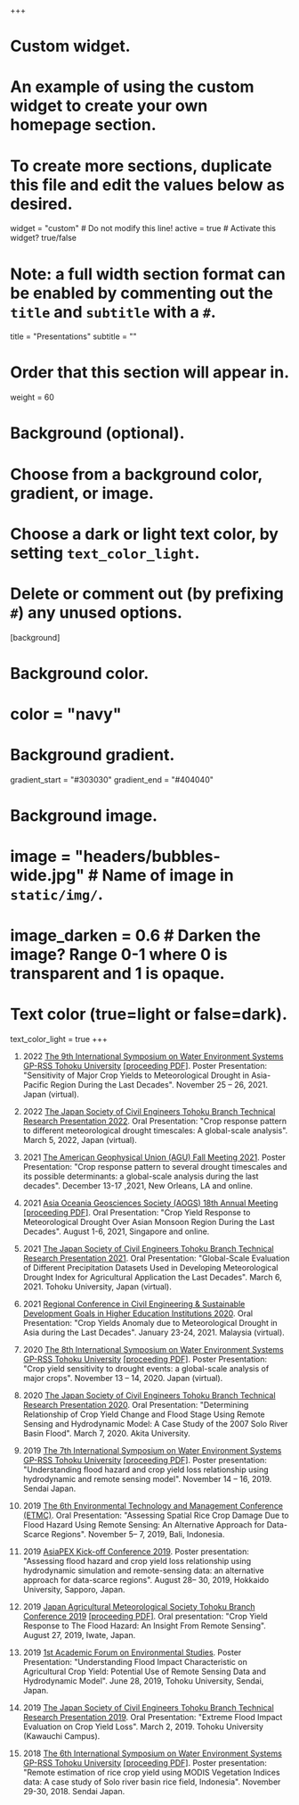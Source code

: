 +++
# Custom widget.
# An example of using the custom widget to create your own homepage section.
# To create more sections, duplicate this file and edit the values below as desired.
widget = "custom"  # Do not modify this line!
active = true  # Activate this widget? true/false

# Note: a full width section format can be enabled by commenting out the `title` and `subtitle` with a `#`.
title = "Presentations"
subtitle = ""

# Order that this section will appear in.
weight = 60

# Background (optional).
#   Choose from a background color, gradient, or image.
#   Choose a dark or light text color, by setting `text_color_light`.
#   Delete or comment out (by prefixing `#`) any unused options.
[background]
  # Background color.
  # color = "navy"
  
  # Background gradient.
   gradient_start = "#303030"
   gradient_end = "#404040"
  
  # Background image.
 # image = "headers/bubbles-wide.jpg"  # Name of image in `static/img/`.
 # image_darken = 0.6  # Darken the image? Range 0-1 where 0 is transparent and 1 is opaque.

  # Text color (true=light or false=dark).
  text_color_light = true
+++

1. 2022 [The 9th International Symposium on Water Environment Systems GP-RSS Tohoku University](http://kaigan.civil.tohoku.ac.jp/HEST/GSsympo/GSsympo.html) [[proceeding PDF]](http://kaigan.civil.tohoku.ac.jp/HEST/GSsympo/2021-9th.pdf#page=22). Poster Presentation: "Sensitivity of Major Crop Yields to Meteorological Drought in Asia-Pacific Region During the Last Decades". November 25 – 26, 2021. Japan (virtual).

15. 2022 [The Japan Society of Civil Engineers Tohoku Branch Technical Research Presentation 2022](https://www.jsce.or.jp/branch/tohoku/info/giken/r3/index.html). Oral Presentation: "Crop response pattern to different meteorological drought timescales: A global-scale analysis". March 5, 2022, Japan (virtual).

14. 2021 [The American Geophysical Union (AGU) Fall Meeting 2021](https://agu.confex.com/agu/fm21/meetingapp.cgi/Paper/920798). Poster Presentation: "Crop response pattern to several drought timescales and its possible determinants: a global-scale analysis during the last decades". December 13-17 ,2021, New Orleans, LA and online.

13. 2021 [Asia Oceania Geosciences Society (AOGS) 18th Annual Meeting](https://www.worldscientific.com/doi/abs/10.1142/9789811260100_0052) [[proceeding PDF]](https://www.worldscientific.com/doi/pdf/10.1142/9789811260100_0052). Oral Presentation: "Crop Yield Response to Meteorological Drought Over Asian Monsoon Region During the Last Decades". August 1-6, 2021, Singapore and online.

12. 2021 [The Japan Society of Civil Engineers Tohoku Branch Technical Research Presentation 2021](https://www.jsce.or.jp/branch/tohoku/info/giken/r2/index.html). Oral Presentation: "Global-Scale Evaluation of Different Precipitation Datasets Used in Developing Meteorological Drought Index for Agricultural Application the Last Decades". March 6, 2021. Tohoku University, Japan (virtual).

11. 2021 [Regional Conference in Civil Engineering & Sustainable Development Goals in Higher Education Institutions 2020](https://www.utm.my/sustainable/rccesdgs2020/). Oral Presentation: "Crop Yields Anomaly due to Meteorological Drought in Asia during the Last Decades". January 23-24, 2021. Malaysia (virtual).

10. 2020 [The 8th International Symposium on Water Environment Systems GP-RSS Tohoku University](http://kaigan.civil.tohoku.ac.jp/HEST/GSsympo/GSsympo.html) [[proceeding PDF]](http://kaigan.civil.tohoku.ac.jp/HEST/GSsympo/2020-8th+links.pdf#page=34). Poster Presentation: "Crop yield sensitivity to drought events: a global-scale analysis of major crops". November 13 – 14, 2020. Japan (virtual).

9. 2020 [The Japan Society of Civil Engineers Tohoku Branch Technical Research Presentation 2020](https://www.jsce.or.jp/branch/tohoku/info/giken/r1/index.html). Oral Presentation: "Determining Relationship of Crop Yield Change and Flood Stage Using Remote Sensing and Hydrodynamic Model: A Case Study of the 2007 Solo River Basin Flood". March 7, 2020. Akita University.

8. 2019 [The 7th International Symposium on Water Environment Systems GP-RSS Tohoku University](http://kaigan.civil.tohoku.ac.jp/HEST/GSsympo/GSsympo.html) [[proceeding PDF]](http://kaigan.civil.tohoku.ac.jp/HEST/GSsympo/2019-7th.pdf#page=43). Poster presentation: "Understanding flood hazard and crop yield loss relationship using hydrodynamic and remote sensing model". November 14 – 16, 2019. Sendai Japan.

7. 2019 [The 6th Environmental Technology and Management Conference (ETMC)](https://seed-net.org/wp-content/uploads/2019/11/Poster-ETMC.pdf). Oral Presentation: "Assessing Spatial Rice Crop Damage Due to Flood Hazard Using Remote Sensing: An Alternative Approach for Data-Scarce Regions". November 5– 7, 2019, Bali, Indonesia.

6. 2019 [AsiaPEX Kick-off Conference 2019](https://www.jsce.or.jp/branch/tohoku/info/giken/h30/index.html). Poster presentation: "Assessing flood hazard and crop yield loss relationship using hydrodynamic simulation and remote-sensing data: an alternative approach for data-scarce regions". August 28– 30, 2019, Hokkaido University, Sapporo, Japan.

5. 2019 [Japan Agricultural Meteorological Society Tohoku Branch Conference 2019](https://kishosib.sakura.ne.jp/taikai.html) [[proceeding PDF]](https://kishosib.sakura.ne.jp/kaishi/kaishi64-read.pdf#page=29). Oral presentation: "Crop Yield Response to The Flood Hazard: An Insight From Remote Sensing". August 27, 2019, Iwate, Japan.

4. 2019 [1st Academic Forum on Environmental Studies](https://www.jsce.or.jp/branch/tohoku/info/giken/h30/index.html). Poster Presentation: "Understanding Flood Impact Characteristic on Agricultural Crop Yield: Potential Use of Remote Sensing Data and Hydrodynamic Model". June 28, 2019, Tohoku University, Sendai, Japan.

3. 2019 [The Japan Society of Civil Engineers Tohoku Branch Technical Research Presentation 2019](https://www.jsce.or.jp/branch/tohoku/info/giken/h30/index.html). Oral Presentation: "Extreme Flood Impact Evaluation on Crop Yield Loss". March 2, 2019. Tohoku University (Kawauchi Campus).

2. 2018 [The 6th International Symposium on Water Environment Systems GP-RSS Tohoku University](http://kaigan.civil.tohoku.ac.jp/HEST/GSsympo/GSsympo.html) [[proceeding PDF]](http://kaigan.civil.tohoku.ac.jp/HEST/GSsympo/2018-6th.pdf). Poster presentation: "Remote estimation of rice crop yield using MODIS Vegetation Indices data: A case study of Solo river basin rice field, Indonesia". November 29-30, 2018. Sendai Japan.
